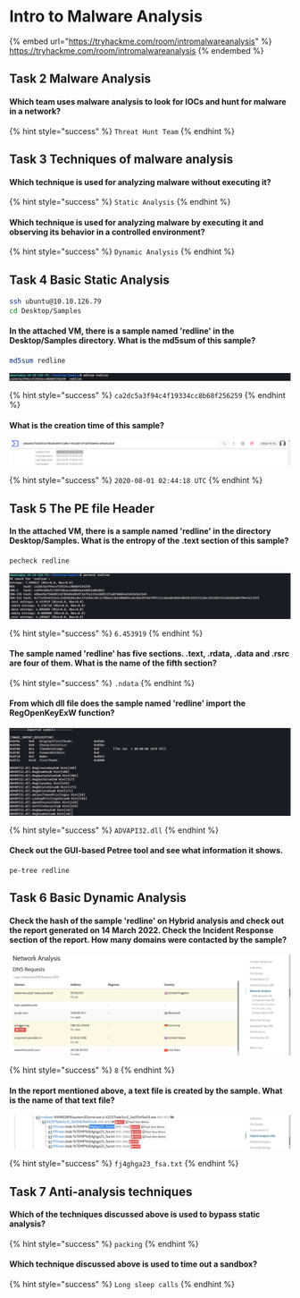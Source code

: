 # Intro to Malware Analysis

{% embed url="https://tryhackme.com/room/intromalwareanalysis" %}
https://tryhackme.com/room/intromalwareanalysis
{% endembed %}

## Task 2 Malware Analysis

#### Which team uses malware analysis to look for IOCs and hunt for malware in a network?

{% hint style="success" %}
`Threat Hunt Team`
{% endhint %}

## Task 3 Techniques of malware analysis

#### Which technique is used for analyzing malware without executing it?

{% hint style="success" %}
`Static Analysis`
{% endhint %}

#### Which technique is used for analyzing malware by executing it and observing its behavior in a controlled environment?

{% hint style="success" %}
`Dynamic Analysis`
{% endhint %}

## Task 4 Basic Static Analysis

```bash
ssh ubuntu@10.10.126.79
cd Desktop/Samples
```

#### In the attached VM, there is a sample named 'redline' in the Desktop/Samples directory. What is the md5sum of this sample?

```bash
md5sum redline
```

![](<../../.gitbook/assets/Screenshot from 2022-04-28 05-52-18.png>)

{% hint style="success" %}
`ca2dc5a3f94c4f19334cc8b68f256259`
{% endhint %}

#### What is the creation time of this sample?

![](<../../.gitbook/assets/Screenshot from 2022-04-28 05-52-05.png>)

{% hint style="success" %}
`2020-08-01 02:44:18 UTC`
{% endhint %}

## Task 5 The PE file Header

#### In the attached VM, there is a sample named 'redline' in the directory Desktop/Samples. What is the entropy of the .text section of this sample?

```bash
pecheck redline
```

![](<../../.gitbook/assets/Screenshot from 2022-04-28 06-03-14.png>)

{% hint style="success" %}
`6.453919`
{% endhint %}

#### The sample named 'redline' has five sections. .text, .rdata, .data and .rsrc are four of them. What is the name of the fifth section?

{% hint style="success" %}
`.ndata`
{% endhint %}

#### From which dll file does the sample named 'redline' import the RegOpenKeyExW function?

![](<../../.gitbook/assets/Screenshot from 2022-04-28 06-04-56.png>)

{% hint style="success" %}
`ADVAPI32.dll`
{% endhint %}

#### Check out the GUI-based Petree tool and see what information it shows.

```
pe-tree redline
```

## Task 6 Basic Dynamic Analysis

#### Check the hash of the sample 'redline' on Hybrid analysis and check out the report generated on 14 March 2022. Check the Incident Response section of the report. How many domains were contacted by the sample?

![](<../../.gitbook/assets/Screenshot from 2022-04-28 06-25-09.png>)

{% hint style="success" %}
`8`
{% endhint %}

#### In the report mentioned above, a text file is created by the sample. What is the name of that text file?

![](<../../.gitbook/assets/Screenshot from 2022-04-28 06-26-44.png>)

{% hint style="success" %}
`fj4ghga23_fsa.txt`
{% endhint %}

## Task 7 Anti-analysis techniques

#### Which of the techniques discussed above is used to bypass static analysis?

{% hint style="success" %}
`packing`
{% endhint %}

#### Which technique discussed above is used to time out a sandbox?

{% hint style="success" %}
`Long sleep calls`
{% endhint %}
